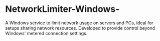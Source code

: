# NetworkLimiter-Windows-
A Windows service to limit network usage on servers and PCs, ideal for setups sharing network resources. Developed to provide control beyond Windows' metered connection settings.
